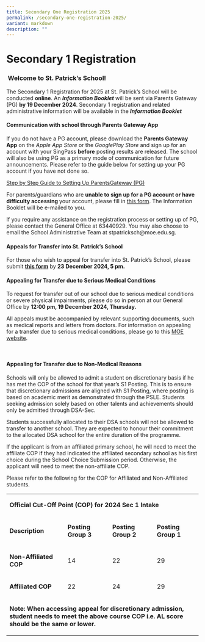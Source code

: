 ```yaml
---
title: Secondary One Registration 2025
permalink: /secondary-one-registration-2025/
variant: markdown
description: ""
---
```

<h1>Secondary 1 Registration</h1>
<h3>&nbsp;Welcome to St. Patrick’s School!</h3>
<p></p>
<p></p>
<p>The Secondary 1 Registration for 2025 at St. Patrick’s School will be
conducted <strong>online</strong>. An <strong><em>Information Booklet</em></strong> will
be sent via Parents Gateway (PG) <strong>by 19 December 2024</strong>. Secondary
1 registration and related administrative information will be available
in the <strong><em>Information Booklet</em></strong>
</p>
<p></p>
<h4><strong>Communication with school through Parents Gateway App</strong></h4>
<p>If you do not have a PG account, please download the <strong>Parents Gateway App</strong> on
the <em>Apple App Store</em> or the <em>GooglePlay Store</em> and sign up for
an account with your SingPass <strong>before</strong> posting results are
released. The school will also be using PG as a primary mode of communication
for future announcements. Please refer to the guide below for setting up
your PG account if you have not done so.</p>
<p><a href="https://drive.google.com/file/d/19xyg6XwqnkFEUP-0aDsLW7V61DqyrJfn/view?usp=share_link" rel="noopener noreferrer nofollow" target="_blank">Step by Step Guide to Setting Up ParentsGateway (PG)</a>
</p>
<p></p>
<p>For parents/guardians who are <strong>unable to sign up for a PG account or have difficulty accessing </strong>your
account, please fill in <a href="https://form.gov.sg/652376b2bbec81001300f4c6" rel="noopener noreferrer nofollow" target="_blank">this form</a>. The
Information Booklet will be e-mailed to you.</p>
<p></p>
<p>If you require any assistance on the registration process or setting up
of PG, please contact the General Office at 63440929. You may also choose
to email the School Administrative Team at <a rel="noopener noreferrer nofollow" target="_blank">stpatricksch@moe.edu.sg</a>.</p>
<p></p>
<h4><strong>Appeals for Transfer into St. Patrick’s School</strong></h4>
<p>For those who wish to appeal for transfer into St. Patrick’s School, please
submit <strong><a href="https://form.gov.sg/652377b7074ea80012e2cbb0" rel="noopener noreferrer nofollow" target="_blank">this form</a></strong> by <strong>23 December 2024, 5 pm.</strong>
</p>
<p></p>
<h4><strong>Appealing for Transfer due to Serious Medical Conditions</strong></h4>
<p>To request for transfer out of our school due to serious medical conditions
or severe physical impairments, please do so in person at our General Office
by <strong>12:00 pm, 19 December 2024, Thursday.</strong>
</p>
<p></p>
<p>All appeals must be accompanied by relevant supporting documents, such
as medical reports and letters from doctors. For information on appealing
for a transfer due to serious medical conditions, please go to this <a href="https://www.moe.gov.sg/secondary/s1-posting/results/appeal-for-school-transfer/" rel="noopener noreferrer nofollow" target="_blank">MOE website</a>.</p>
<p><strong>&nbsp;</strong>
</p>
<h4><strong>Appealing for Transfer due to Non-Medical Reasons</strong></h4>
<p>Schools will only be allowed to admit a student on discretionary basis
if he has met the COP of the school for that year’s S1 Posting. This is
to ensure that discretionary admissions are aligned with S1 Posting, where
posting is based on academic merit as demonstrated through the PSLE. Students
seeking admission solely based on other talents and achievements should
only be admitted through DSA-Sec.</p>
<p></p>
<p>Students successfully allocated to their DSA schools will not be allowed
to transfer to another school. They are expected to honour their commitment
to the allocated DSA school for the entire duration of the programme.</p>
<p></p>
<p>If the applicant is from an affiliated primary school, he will need to
meet the affiliate COP if they had indicated the affiliated secondary school
as his first choice during the School Choice Submission period. Otherwise,
the applicant will need to meet the non-affiliate COP.</p>
<p></p>
<p>Please refer to the following for the COP for Affiliated and Non-Affiliated
students.</p>
<table style="minWidth: 100px">
<colgroup>
<col>
<col>
<col>
<col>
</colgroup>
<tbody>
<tr>
<td rowspan="1" colspan="4">
<p><strong>Official Cut-Off Point (COP) for 2024 Sec 1 Intake</strong>
</p>
</td>
</tr>
<tr>
<td rowspan="1" colspan="1">
<p><strong>Description</strong>
</p>
</td>
<td rowspan="1" colspan="1">
<p><strong>Posting Group 3</strong>
</p>
</td>
<td rowspan="1" colspan="1">
<p><strong>Posting Group 2</strong>
</p>
</td>
<td rowspan="1" colspan="1">
<p><strong>Posting Group 1</strong>
</p>
</td>
</tr>
<tr>
<td rowspan="1" colspan="1">
<p><strong>Non-Affiliated COP</strong>
</p>
</td>
<td rowspan="1" colspan="1">
<p>14</p>
</td>
<td rowspan="1" colspan="1">
<p>22</p>
</td>
<td rowspan="1" colspan="1">
<p>29</p>
</td>
</tr>
<tr>
<td rowspan="1" colspan="1">
<p><strong>Affiliated COP</strong>
</p>
</td>
<td rowspan="1" colspan="1">
<p>22</p>
</td>
<td rowspan="1" colspan="1">
<p>24</p>
</td>
<td rowspan="1" colspan="1">
<p>29</p>
</td>
</tr>
<tr>
<td rowspan="1" colspan="4">
<p><strong>Note: When accessing appeal for discretionary admission, student needs to meet the above course COP i.e. AL score should be the same or lower.</strong>
</p>
</td>
</tr>
</tbody>
</table>
<p>&nbsp;</p>
<p>&nbsp;</p>
<p>
<br>
</p>
<p>&nbsp;</p>
<p>&nbsp;</p>